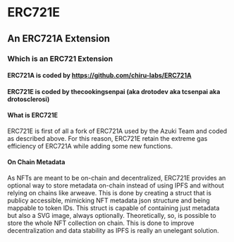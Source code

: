 # ERC721E
## An ERC721A Extension
### Which is an ERC721 Extension
#### ERC721A is coded by https://github.com/chiru-labs/ERC721A
#### ERC721E is coded by thecookingsenpai (aka drotodev aka tcsenpai aka drotosclerosi)

#### What is ERC721E
ERC721E is first of all a fork of ERC721A used by the Azuki Team and coded as described above.
For this reason, ERC721E retain the extreme gas efficiency of ERC721A while adding some new functions.

#### On Chain Metadata
As NFTs are meant to be on-chain and decentralized, ERC721E provides an optional way to store metadata
on-chain instead of using IPFS and without relying on chains like arweave.
This is done by creating a struct that is publicy accessible, mimicking NFT metadata json structure and
being mappable to token IDs.
This struct is capable of containing just metadata but also a SVG image, always optionally. Theoretically, so, is
possible to store the whole NFT collection on chain.
This is done to improve decentralization and data stability as IPFS is really an unelegant solution.